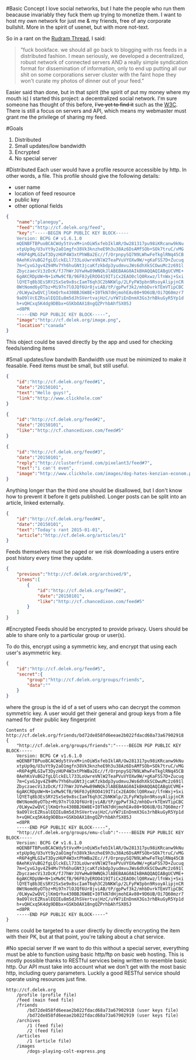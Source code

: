 #Basic Concept
I love social networks, but I hate the people who run them beacause invariably they fuck them up trying to monetize them. I want to host my own network for just me & my friends, free of any corporate bullshit. More in the spirit of usenet, but with more not-text.

So in a rant on the [Rudram Thread](https://www.facebook.com/chris.rudram/posts/10153870108165247), I said:

>"fuck bookface. we should all go back to blogging with rss feeds in a distributed fashion. I mean seriously, we developed a decentralized, robust network of connected servers AND a really simple syndication format for dissemination of information, only to end up putting all our shit on some corporations server cluster with the faint hope they won't curate my photos of dinner out of your feed."

Easier said than done, but in that spirit (the spirit of put my money where my mouth is) I started this project: a decentralized social network. I'm sure someone has thought of this before, <del>I've yet to find it</del> such as the [W3C](http://www.w3.org/Social/WG). There is still a focus on servers and API, which means my webmaster must grant me the privilege of sharing my feed.

#Goals
1. Distributed
2. Small updates/low bandwidth
3. Encrypted
2. No special server

#Distributed
Each user would have a profile resource accessible by http. In other words, a file. This profile should give the following details:
- user name
- location of feed resource
- public key
- other optional fields
```json
{
    "name":"planeguy",
    "feed":"http://cf.delek.org/feed",
    "key":"-----BEGIN PGP PUBLIC KEY BLOCK-----
    Version: BCPG C# v1.6.1.0
    mQENBFTBPuoBCACWdy5tVvxM+inOiW5xfebIklAR/Ow281317pu98iKRcanw9kNu
    xtpUp9q/U3uYt9y2aO1mgfn38Vk3knzheE9h3u38Az6DsAMfSOb+SOk7truC/vMG
    +R6P4gMLGIwT3DyzHUP4W3xtPhWBa2Ec//f/OrpnpySQ7N9LWhwFeTkglRNq45CB
    0AehKsVuBG2fgLQlckELl733LoUwreVNlW2TeaPVuVYOXw9W/+gKaFSS7D+Zucuq
    7m+CyxGJgv4Z94Mv7Yh6huGNt3jcaKfzkbdp3yudmvuJWs6dhXkSCOwuMc2z691l
    ZbyczaecVi3zDcK/fJ7hWrJUYwHw89WNQkJlABEBAAG0AIkBHAQQAQIABgUCVME+
    6gAKCRDpUW+N+1xMw9CfB/96F0JyEROO419ITiCx2EAO0clQ0Rxwz/lfnWxj+Sxi
    lQYETq8b3EsSRY2SxSe9x8scIamT6qh3C2bNKWlp/2LFyFW3pbn9RsoyAlipjnCR
    0WtNomd6yOTbz+Mi97n7lOJQf6Ur8jviAB/tP/gpPwf3k2/mhbDvrkTEmVTipCBC
    /0LWyw2wQVCjlKmQrhx430BBJ6W8E+I0TkN7dHjmohEAv80+9D6UB/Oi7Q60mzr7
    9aO9lVcEZRsalEQIEu8m5dJhSVertvajHzC/uYW7iEnDnmX3Gs3rhBkuGyR5Yp1d
    h+vQHCxq5K4dg9DBbx+GSKbOAX18ngQZPrhbAhfSX05J
    =d8PR
    -----END PGP PUBLIC KEY BLOCK-----",
    "image":"http://cf.delek.org/image.png",
    "location":"canada"
}
```
This object could be saved directly by the app and used for checking feeds/sending items

#Small updates/low bandwith
Bandwidth use must be minimized to make it feasable. Feed items must be small, but still useful.
```json
{
    "id":"http://cf.delek.org/feed#1",
    "date":"20150101",
    "text":"Hello guys!",
    "link":"http://www.clickhole.com"
}
```
```json
{
    "id":"http://cf.delek.org/feed#2",
    "date":"20150101",
    "like":"http://cf.chancedixon.com/feed#5"
}
```
```json
{
    "id":"http://cf.delek.org/feed#3",
    "date":"20150101",
    "reply":"http://clusterfriend.com/pixelant3/feed#7",
    "text":"i can't even",
    "image":"http://www.clickhole.com/images/dog-hates-kenzian-econom.png"
}
```
Anything longer than the third one should be disallowed, but I don't know how to prevent it before it gets published. Longer posts can be split into an article, linked externally.
```json
{
    "id":"http://cf.delek.org/feed#4",
    "date":"20150101",
    "text":"Today's rant 2015-01-01",
    "article":"http://cf.delek.org/articles/1"
}
```
Feeds themselves must be paged or we risk downloading a users entire post history every time they update.
```json
{
    "previous":"http://cf.delek.org/archived/9",
    "items":[
        {
            "id":"http://cf.delek.org/feed#2",
            "date":"20150101",
            "like":"http://cf.chancedixon.com/feed#5"
        }
    ]
}
```
#Encrypted
Feeds should be encrypted to provide privacy. Users should be able to share only to a particular group or user(s).

To do this, encrypt using a symmetric key, and encrypt that using each user's asymmetric key.
```json
{
    "id":"http://cf.delek.org/feed#5",
    "secret":{
        "group":"http://cf.delek.org/groups/friends",
        "data":""
    }
}
```
where the group is the id of a set of users who can decrypt the common symmetric key. A user would get their general and group keys from a file named for their public key fingerprint
```
Contents of http://cf.delek.org/friends/bd72de858fd6eeae2b022fdacd68a73a67902918
{
    "http://cf.delek.org/groups/friends":"-----BEGIN PGP PUBLIC KEY BLOCK-----
    Version: BCPG C# v1.6.1.0
    mQENBFTBPuoBCACWdy5tVvxM+inOiW5xfebIklAR/Ow281317pu98iKRcanw9kNu
    xtpUp9q/U3uYt9y2aO1mgfn38Vk3knzheE9h3u38Az6DsAMfSOb+SOk7truC/vMG
    +R6P4gMLGIwT3DyzHUP4W3xtPhWBa2Ec//f/OrpnpySQ7N9LWhwFeTkglRNq45CB
    0AehKsVuBG2fgLQlckELl733LoUwreVNlW2TeaPVuVYOXw9W/+gKaFSS7D+Zucuq
    7m+CyxGJgv4Z94Mv7Yh6huGNt3jcaKfzkbdp3yudmvuJWs6dhXkSCOwuMc2z691l
    ZbyczaecVi3zDcK/fJ7hWrJUYwHw89WNQkJlABEBAAG0AIkBHAQQAQIABgUCVME+
    6gAKCRDpUW+N+1xMw9CfB/96F0JyEROO419ITiCx2EAO0clQ0Rxwz/lfnWxj+Sxi
    lQYETq8b3EsSRY2SxSe9x8scIamT6qh3C2bNKWlp/2LFyFW3pbn9RsoyAlipjnCR
    0WtNomd6yOTbz+Mi97n7lOJQf6Ur8jviAB/tP/gpPwf3k2/mhbDvrkTEmVTipCBC
    /0LWyw2wQVCjlKmQrhx430BBJ6W8E+I0TkN7dHjmohEAv80+9D6UB/Oi7Q60mzr7
    9aO9lVcEZRsalEQIEu8m5dJhSVertvajHzC/uYW7iEnDnmX3Gs3rhBkuGyR5Yp1d
    h+vQHCxq5K4dg9DBbx+GSKbOAX18ngQZPrhbAhfSX05J
    =d8PR
    -----END PGP PUBLIC KEY BLOCK-----",
    "http://cf.delek.org/groups/emu-club":"-----BEGIN PGP PUBLIC KEY BLOCK-----
    Version: BCPG C# v1.6.1.0
    mQENBFTBPuoBCACWdy5tVvxM+inOiW5xfebIklAR/Ow281317pu98iKRcanw9kNu
    xtpUp9q/U3uYt9y2aO1mgfn38Vk3knzheE9h3u38Az6DsAMfSOb+SOk7truC/vMG
    +R6P4gMLGIwT3DyzHUP4W3xtPhWBa2Ec//f/OrpnpySQ7N9LWhwFeTkglRNq45CB
    0AehKsVuBG2fgLQlckELl733LoUwreVNlW2TeaPVuVYOXw9W/+gKaFSS7D+Zucuq
    7m+CyxGJgv4Z94Mv7Yh6huGNt3jcaKfzkbdp3yudmvuJWs6dhXkSCOwuMc2z691l
    ZbyczaecVi3zDcK/fJ7hWrJUYwHw89WNQkJlABEBAAG0AIkBHAQQAQIABgUCVME+
    6gAKCRDpUW+N+1xMw9CfB/96F0JyEROO419ITiCx2EAO0clQ0Rxwz/lfnWxj+Sxi
    lQYETq8b3EsSRY2SxSe9x8scIamT6qh3C2bNKWlp/2LFyFW3pbn9RsoyAlipjnCR
    0WtNomd6yOTbz+Mi97n7lOJQf6Ur8jviAB/tP/gpPwf3k2/mhbDvrkTEmVTipCBC
    /0LWyw2wQVCjlKmQrhx430BBJ6W8E+I0TkN7dHjmohEAv80+9D6UB/Oi7Q60mzr7
    9aO9lVcEZRsalEQIEu8m5dJhSVertvajHzC/uYW7iEnDnmX3Gs3rhBkuGyR5Yp1d
    h+vQHCxq5K4dg9DBbx+GSKbOAX18ngQZPrhbAhfSX05J
    =d8PR
    -----END PGP PUBLIC KEY BLOCK-----"
}
```
Items could be targeted to a user directly by directly encrypting the item with their PK, but at that point, you're talking about a chat service.

#No special server
If we want to do this without a special server, everything must be able to function using basic http/ftp on basic web hosting. This is mostly possible thanks to RESTful services being written to resemble basic http. Our API must take into account what we don't get with the most basic http, including query parameters. Luckily a good RESTful service should operate using resources just fine.
```
http://cf.delek.org
    /profile (profile file)
    /feed (main feed file)
    /friends
        /bd72de858fd6eeae2b022fdacd68a73a67902918 (user keys file)
        /bd72de858fd6eeae2b022fdacd68a73a67902919 (user keys file)
    /archives
        /1 (feed file)
        /2 (feed file)
    /articles
        /1 (article file)
    /images
        /dogs-playing-colt-express.png
```
